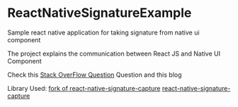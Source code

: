 # ReactNativeSignatureExample
Sample react native application for taking signature from native ui component

The project explains the communication between React JS and Native UI Component

Check this [Stack OverFlow Question](http://stackoverflow.com/questions/36265725/calling-a-android-native-ui-compenent-method-from-react-native-js-code)
Question and this blog 

Library Used:
[fork of react-native-signature-capture](https://github.com/john1jan/react-native-signature-capture)
[react-native-signature-capture](https://github.com/john1jan/react-native-signature-capture)